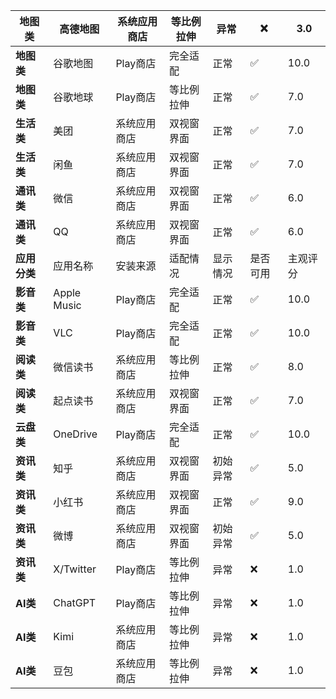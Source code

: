 | **地图类**  | **高德地图**    | **系统应用商店** | **等比例拉伸** | **异常** | **❌** | **3.0** |
|----------|-------------|------------|-----------|--------|-------|---------|
| **地图类**  | 谷歌地图        | Play商店     | 完全适配      | 正常     | ✅     | 10.0    |
| **地图类**  | 谷歌地球        | Play商店     | 等比例拉伸     | 正常     | ✅     | 7.0     |
| **生活类**  | 美团          | 系统应用商店     | 双视窗界面     | 正常     | ✅     | 7.0     |
| **生活类**  | 闲鱼          | 系统应用商店     | 双视窗界面     | 正常     | ✅     | 7.0     |
| **通讯类**  | 微信          | 系统应用商店     | 双视窗界面     | 正常     | ✅     | 6.0     |
| **通讯类**  | QQ          | 系统应用商店     | 双视窗界面     | 正常     | ✅     | 6.0     |
| **应用分类** | 应用名称        | 安装来源       | 适配情况      | 显示情况   | 是否可用  | 主观评分    |
| **影音类**  | Apple Music | Play商店     | 完全适配      | 正常     | ✅     | 10.0    |
| **影音类**  | VLC         | Play商店     | 完全适配      | 正常     | ✅     | 10.0    |
| **阅读类**  | 微信读书        | 系统应用商店     | 等比例拉伸     | 正常     | ✅     | 8.0     |
| **阅读类**  | 起点读书        | 系统应用商店     | 双视窗界面     | 正常     | ✅     | 7.0     |
| **云盘类**  | OneDrive    | Play商店     | 完全适配      | 正常     | ✅     | 10.0    |
| **资讯类**  | 知乎          | 系统应用商店     | 双视窗界面     | 初始异常   | ✅     | 5.0     |
| **资讯类**  | 小红书         | 系统应用商店     | 双视窗界面     | 正常     | ✅     | 9.0     |
| **资讯类**  | 微博          | 系统应用商店     | 双视窗界面     | 初始异常   | ✅     | 5.0     |
| **资讯类**  | X/Twitter   | Play商店     | 等比例拉伸     | 异常     | ❌     | 1.0     |
| **AI类**  | ChatGPT     | Play商店     | 等比例拉伸     | 异常     | ❌     | 1.0     |
| **AI类**  | Kimi        | 系统应用商店     | 等比例拉伸     | 异常     | ❌     | 1.0     |
| **AI类**  | 豆包          | 系统应用商店     | 等比例拉伸     | 异常     | ❌     | 1.0     |
